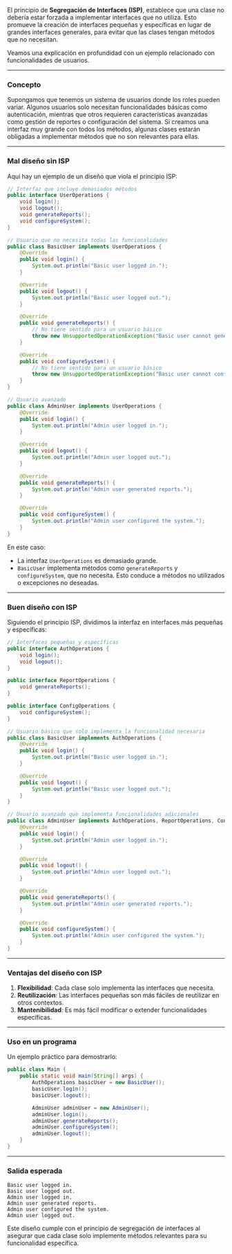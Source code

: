El principio de **Segregación de Interfaces (ISP)**, establece que una clase no debería estar forzada a implementar interfaces que no utiliza. Esto promueve la creación de interfaces pequeñas y específicas en lugar de grandes interfaces generales, para evitar que las clases tengan métodos que no necesitan.

Veamos una explicación en profundidad con un ejemplo relacionado con funcionalidades de usuarios.

---

### **Concepto**
Supongamos que tenemos un sistema de usuarios donde los roles pueden variar. Algunos usuarios solo necesitan funcionalidades básicas como autenticación, mientras que otros requieren características avanzadas como gestión de reportes o configuración del sistema. Si creamos una interfaz muy grande con todos los métodos, algunas clases estarán obligadas a implementar métodos que no son relevantes para ellas.

---

### **Mal diseño sin ISP**
Aquí hay un ejemplo de un diseño que viola el principio ISP:

```java
// Interfaz que incluye demasiados métodos
public interface UserOperations {
    void login();
    void logout();
    void generateReports();
    void configureSystem();
}

// Usuario que no necesita todas las funcionalidades
public class BasicUser implements UserOperations {
    @Override
    public void login() {
        System.out.println("Basic user logged in.");
    }

    @Override
    public void logout() {
        System.out.println("Basic user logged out.");
    }

    @Override
    public void generateReports() {
        // No tiene sentido para un usuario básico
        throw new UnsupportedOperationException("Basic user cannot generate reports.");
    }

    @Override
    public void configureSystem() {
        // No tiene sentido para un usuario básico
        throw new UnsupportedOperationException("Basic user cannot configure the system.");
    }
}

// Usuario avanzado
public class AdminUser implements UserOperations {
    @Override
    public void login() {
        System.out.println("Admin user logged in.");
    }

    @Override
    public void logout() {
        System.out.println("Admin user logged out.");
    }

    @Override
    public void generateReports() {
        System.out.println("Admin user generated reports.");
    }

    @Override
    public void configureSystem() {
        System.out.println("Admin user configured the system.");
    }
}
```

En este caso:
- La interfaz `UserOperations` es demasiado grande.
- `BasicUser` implementa métodos como `generateReports` y `configureSystem`, que no necesita. Esto conduce a métodos no utilizados o excepciones no deseadas.

---

### **Buen diseño con ISP**
Siguiendo el principio ISP, dividimos la interfaz en interfaces más pequeñas y específicas:

```java
// Interfaces pequeñas y específicas
public interface AuthOperations {
    void login();
    void logout();
}

public interface ReportOperations {
    void generateReports();
}

public interface ConfigOperations {
    void configureSystem();
}

// Usuario básico que solo implementa la funcionalidad necesaria
public class BasicUser implements AuthOperations {
    @Override
    public void login() {
        System.out.println("Basic user logged in.");
    }

    @Override
    public void logout() {
        System.out.println("Basic user logged out.");
    }
}

// Usuario avanzado que implementa funcionalidades adicionales
public class AdminUser implements AuthOperations, ReportOperations, ConfigOperations {
    @Override
    public void login() {
        System.out.println("Admin user logged in.");
    }

    @Override
    public void logout() {
        System.out.println("Admin user logged out.");
    }

    @Override
    public void generateReports() {
        System.out.println("Admin user generated reports.");
    }

    @Override
    public void configureSystem() {
        System.out.println("Admin user configured the system.");
    }
}
```

---

### **Ventajas del diseño con ISP**
1. **Flexibilidad**: Cada clase solo implementa las interfaces que necesita.
2. **Reutilización**: Las interfaces pequeñas son más fáciles de reutilizar en otros contextos.
3. **Mantenibilidad**: Es más fácil modificar o extender funcionalidades específicas.

---

### **Uso en un programa**
Un ejemplo práctico para demostrarlo:

```java
public class Main {
    public static void main(String[] args) {
        AuthOperations basicUser = new BasicUser();
        basicUser.login();
        basicUser.logout();

        AdminUser adminUser = new AdminUser();
        adminUser.login();
        adminUser.generateReports();
        adminUser.configureSystem();
        adminUser.logout();
    }
}
```

---

### **Salida esperada**
```
Basic user logged in.
Basic user logged out.
Admin user logged in.
Admin user generated reports.
Admin user configured the system.
Admin user logged out.
```

Este diseño cumple con el principio de segregación de interfaces al asegurar que cada clase solo implemente métodos relevantes para su funcionalidad específica.